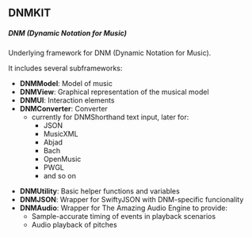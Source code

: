 ## DNMKIT
##### DNM (Dynamic Notation for Music)

Underlying framework for DNM (Dynamic Notation for Music).

It includes several subframeworks:

* **DNMModel**: Model of music
* **DNMView**: Graphical representation of the musical model
* **DNMUI**: Interaction elements
* **DNMConverter**: Converter 
	* currently for DNMShorthand text input, later for:
		* JSON
		* MusicXML
		* Abjad
		* Bach
		* OpenMusic
		* PWGL
		* and so on
- **DNMUtility**: Basic helper functions and variables
- **DNMJSON**: Wrapper for SwiftyJSON with DNM-specific funcionality
- **DNMAudio**: Wrapper for The Amazing Audio Engine to provide:
    * Sample-accurate timing of events in playback scenarios
    * Audio playback of pitches




